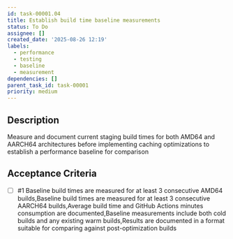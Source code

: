 ```yaml
---
id: task-00001.04
title: Establish build time baseline measurements
status: To Do
assignee: []
created_date: '2025-08-26 12:19'
labels:
  - performance
  - testing
  - baseline
  - measurement
dependencies: []
parent_task_id: task-00001
priority: medium
---
```


## Description

Measure and document current staging build times for both AMD64 and AARCH64 architectures before implementing caching optimizations to establish a performance baseline for comparison

## Acceptance Criteria

<!-- AC:BEGIN -->

- [ ] #1 Baseline build times are measured for at least 3 consecutive AMD64 builds,Baseline build times are measured for at least 3 consecutive AARCH64 builds,Average build time and GitHub Actions minutes consumption are documented,Baseline measurements include both cold builds and any existing warm builds,Results are documented in a format suitable for comparing against post-optimization builds
<!-- AC:END -->
